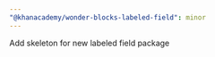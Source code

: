 ```yaml
---
"@khanacademy/wonder-blocks-labeled-field": minor
---
```


Add skeleton for new labeled field package
